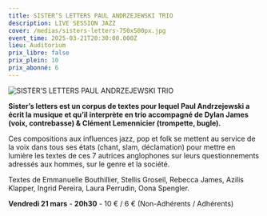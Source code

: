 ```yaml
---
title: SISTER’S LETTERS PAUL ANDRZEJEWSKI TRIO
description: LIVE SESSION JAZZ
cover: /medias/sisters-letters-750x500px.jpg
event_time: 2025-03-21T20:30:00.000Z
lieu: Auditorium
prix_libre: false
prix_plein: 10
prix_abonné: 6
---
```

![SISTER’S LETTERS PAUL ANDRZEJEWSKI TRIO](/medias/sisters-letters-750x500px.jpg "LIVE SESSION JAZZ")

**Sister’s letters est un corpus de textes pour lequel Paul Andrzejewski a écrit la musique et qu’il interprète en trio accompagné de Dylan James (voix, contrebasse) & Clément Lemennicier (trompette, bugle).** 

Ces compositions aux influences jazz, pop et folk se mettent au service de la voix dans tous ses états (chant, slam, déclamation) pour mettre en lumière les textes de ces 7 autrices anglophones sur leurs questionnements adressés aux hommes, sur le genre et la société.

Textes de Emmanuelle Bouthillier, Stellis Groseil, Rebecca James, Azilis Klapper, Ingrid Pereira, Laura Perrudin, Oona Spengler.

**Vendredi 21 mars** - **20h30** - 10 € / 6 € (Non-Adhérents / Adhérents)